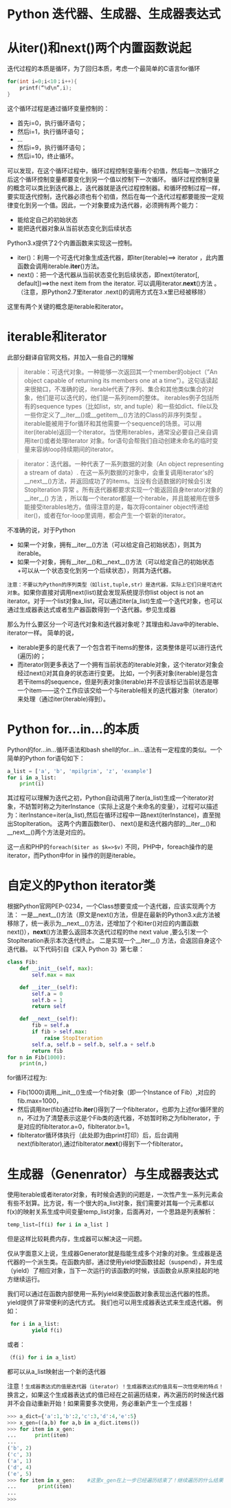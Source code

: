 # Python 迭代器、生成器、生成器表达式

# 从iter()和next()两个内置函数说起

迭代过程的本质是循环，为了回归本质，考虑一个最简单的C语言for循环

```C
for(int i=0;i<10；i++){
    printf(“%d\n”,i);
}
```


这个循环过程是通过循环变量控制的：
* 首先i=0，执行循环语句；
* 然后i=1，执行循环语句；
* …
* 然后i=9，执行循环语句；
* 然后i=10，终止循环。

可以发现，在这个循环过程中，循环过程控制变量i有个初值，然后每一次循环之后这个循环控制变量都要变化到另一个值以控制下一次循环。
循环过程控制变量的概念可以类比到迭代器上，迭代器就是迭代过程控制器。和循环控制过程一样，要实现迭代控制，迭代器必须也有个初值，然后在每一个迭代过程都要能按一定规律变化到另一个值。因此，一个对象要成为迭代器，必须拥有两个能力：

* 能给定自己的初始状态
* 能把迭代器对象从当前状态变化到后续状态

Python3.x提供了2个内置函数来实现这一控制。

* iter()：利用一个可迭代对象生成迭代器，即iter(iterable)==> iterator ，此内置函数会调用iterable.__iter__()方法。
* next()：把一个迭代器从当前状态变化到后续状态，即next(iterator[, default])==>the next item from the iterator. 可以调用iterator.__next__()方法 。（注意，原Python2.7里iterator .next()的调用方式在3.x里已经被移除）

这里有两个关键的概念是iterable和iterator。

# iterable和iterator

此部分翻译自官网文档，并加入一些自己的理解

> iterable：可迭代对象。一种能够一次返回其一个member的object（”An object capable of returning its members one at a time”）。这句话读起来很拗口，不准确的说，iterable代表了序列、集合和其他类似集合的对象，他们是可以迭代的，他们是一系列item的整体。 iterables例子包括所有的sequence types（比如list，str, and tuple）和一些如dict、file以及一些你定义了__iter__()或__getitem__()方法的Class的非序列类型 。iterable能被用于for循环和其他需要一个sequence的场景。可以用iter(iterable)返回一个iterator。当使用iterables，通常没必要自己亲自调用iter()或者处理iterator 对象。for语句会帮我们自动创建未命名的临时变量来容纳loop持续期间的iterator。

> iterator：迭代器。一种代表了一系列数据的对象（An object representing a stream of data）. 在这一系列数据的对象中，会重复调用iterator's的__next__()方法，并返回成功了的items。当没有合适数据的时候会引发StopIteration 异常 。所有迭代器都要求实现一个能返回自身iterator对象的__iter__() 方法 ，所以每一个iterator都是一个iterable，并且能被用在很多能接受iterables地方。值得注意的是，每次将container object传递给iter()，或者在for-loop里调用，都会产生一个崭新的iterator。

不准确的说，对于Python
* 如果一个对象，拥有__iter__()方法（可以给定自己初始状态），则其为iterable。
* 如果一个对象，拥有__iter__()和__next__()方法（可以给定自己的初始状态+可以从一个状态变化到另一个后续状态），则其为迭代器。

``注意：不要以为Python的序列类型（如list,tuple,str）是迭代器，实际上它们只是可迭代对象``。如果你直接对调用next(list)就会发现系统提示你list object is not an iterator。对于一个list对象a_list，可以通过iter(a_list)生成一个迭代对象，也可以通过生成器表达式或者生产器函数得到一个迭代器。参见生成器

那么为什么要区分一个可迭代对象和迭代器对象呢？其理由和Java中的iterable、iterator一样。
简单的说，
* iterable更多的是代表了一个包含若干items的整体，这类整体是可以进行迭代(遍历)的；
* 而iterator则更多表达了一个拥有当前状态的iterable对象，这个iterator对象会经过next()对其自身的状态进行变更。
比如，一个列表对象(iterable)是包含若干items的sequence，但是列表对象(iterable)并不应该标记当前状态是哪一个item——这个工作应该交给一个与iterable相关的迭代器对象（iterator）来处理（通过iter(iterable)得到）。


# Python for...in...的本质

Python的for...in...循环语法和bash shell的for...in...语法有一定程度的类似。一个简单的Python for语句如下：
```Python
a_list = ['a', 'b', 'mpilgrim', 'z', 'example']
for i in a_list:
    print(i)
```

其过程可以理解为迭代之初，Python自动调用了iter(a_list)生成一个iterator对象，不妨暂时称之为iterInstance（实际上这是个未命名的变量），过程可以描述为：iterInstance=iter(a_list),然后在循环过程中一路next(iterInstance)，直至抛出StopIteration。
这两个内置函数iter()、 next()是和迭代器内部的__iter__()和__next__()两个方法是对应的。

这一点和PHP的`foreach($iter as $k=>$v)` 不同，PHP中，foreach操作的是iterator，而Python中for in 操作的则是iterable。

# 自定义的Python iterator类

根据Python官网PEP-0234，一个Class想要变成一个迭代器，应该实现两个方法：
一是__next__()方法（原文是next()方法，但是在最新的Python3.x此方法被移除了，统一表示为__next__()方法，还增加了个和iter()对应的内置函数next()），__next__()方法要么返回本次迭代过程的the next value ,要么引发一个StopIteration表示本次迭代终止。
二是实现一个__iter__() 方法，会返回自身这个迭代器。
以下代码引自《深入 Python 3》第七章：
```Python
class Fib:
    def __init__(self, max):
        self.max = max

    def __iter__(self):
        self.a = 0
        self.b = 1
        return self

    def __next__(self):
        fib = self.a
        if fib > self.max:
            raise StopIteration
        self.a, self.b = self.b, self.a + self.b
        return fib
for n in Fib(1000):
    print(n,)
```

for循环过程为:
+ Fib(1000)调用__init__()生成一个fib对象（即一个Instance of Fib）,对应的fib.max=1000，
+ 然后调用iter(fib)通过fib.__iter__()得到了一个fibIterator，也即为上述for循环里的n，不过为了清楚表示这是个Fib类的迭代器，不妨暂时称之为fibIterator，于是对应的fibIterator.a=0，fibIterator.b=1。
+ fibIterator循环体执行（此处即为由print打印）后，后台调用next(fibIterator),通过fibIterator.__next__()得到下一个fibIterator。

# 生成器（Genenrator）与生成器表达式

使用iterable或者iterator对象，有时候会遇到的问题是，一次性产生一系列元素会有些不划算。比方说，有一个很大的a_list对象，我们需要对其每一个元素都以f(x)的映射关系生成中间变量temp_list对象，后面再对，一个思路是列表解析：
```Python
temp_list=[f(i) for i in a_list ]
```
但是这样比较耗费内存，生成器可以解决这一问题。

仅从字面意义上说，生成器Generator就是指能生成多个对象的对象。生成器是迭代器的一个派生类。在函数内部，通过使用yield使函数挂起（suspend），并生成（yield）了相应对象，当下一次运行的该函数的时候，该函数会从原来挂起的地方继续运行。

我们可以通过在函数内部使用一系列yield来使函数对象表现出迭代器的性质。yield提供了非常便利的迭代方式。
我们也可以用生成器表达式来生成迭代器。
例如：
```Python
 for i in a_list:
        yield f(i)
```
  或者：
```Python
（f(i) for i in a_list）
```
都可以从a_list映射出一个新的迭代器

注意！``生成器表达式的值是迭代器（iterator）！生成器表达式的值具有一次性使用的特点！``换言之，如果这个生成器表达式的值已经在之前遍历结束，再次遍历的时候迭代器并不会自动重新开始！如果需要多次使用，务必重新产生一个生成器！

```Python
>>> a_dict={'a':1,'b':2,'c':3,'d':4,'e':5}
>>> x_gen=((a,b) for a,b in a_dict.items())
>>> for item in x_gen:
...      print(item)
... 
('b', 2)
('c', 3)
('a', 1)
('d', 4)
('e', 5)
>>> for item in x_gen:    #这里x_gen在上一步已经遍历结束了！继续遍历的什么结果都没有！
...       print(item)
... 
>>> 
```

 
 
